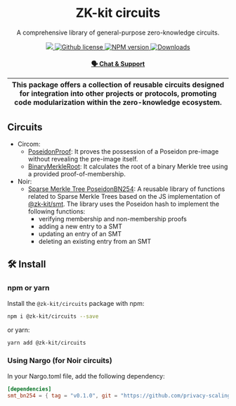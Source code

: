 <p align="center">
    <h1 align="center">
        ZK-kit circuits
    </h1>
    <p align="center">A comprehensive library of general-purpose zero-knowledge circuits.</p>
</p>

<p align="center">
    <a href="https://github.com/privacy-scaling-explorations/zk-kit">
        <img src="https://img.shields.io/badge/project-zk--kit-blue.svg?style=flat-square">
    </a>
    <a href="https://github.com/privacy-scaling-explorations/zk-kit/tree/main/packages/circuits.sol/LICENSE">
        <img alt="Github license" src="https://img.shields.io/github/license/privacy-scaling-explorations/zk-kit.svg?style=flat-square">
    </a>
    <a href="https://www.npmjs.com/package/@zk-kit/circuits">
        <img alt="NPM version" src="https://img.shields.io/npm/v/@zk-kit/circuits?style=flat-square" />
    </a>
    <a href="https://npmjs.org/package/@zk-kit/circuits">
        <img alt="Downloads" src="https://img.shields.io/npm/dm/@zk-kit/circuits.svg?style=flat-square" />
    </a>
</p>

<div align="center">
    <h4>
        <a href="https://appliedzkp.org/discord">
            🗣️ Chat &amp; Support
        </a>
    </h4>
</div>

| This package offers a collection of reusable circuits designed for integration into other projects or protocols, promoting code modularization within the zero-knowledge ecosystem. |
| ----------------------------------------------------------------------------------------------------------------------------------------------------------------------------------- |

## Circuits

-   Circom:
    -   [PoseidonProof](./circom/poseidon-proof.circom): It proves the possession of a Poseidon pre-image without revealing the pre-image itself.
    -   [BinaryMerkleRoot](./circom/binary-merkle-root.circom): It calculates the root of a binary Merkle tree using a provided proof-of-membership.
-   Noir:
    -   [Sparse Merkle Tree PoseidonBN254](./noir/crates/smt_bn254/src/lib.nr): A reusable library of functions related to Sparse Merkle Trees based on the JS implementation of [@zk-kit/smt](../smt). The library uses the Poseidon hash to implement the following functions:
        -   verifying membership and non-membership proofs
        -   adding a new entry to a SMT
        -   updating an entry of an SMT
        -   deleting an existing entry from an SMT

## 🛠 Install

### npm or yarn

Install the `@zk-kit/circuits` package with npm:

```bash
npm i @zk-kit/circuits --save
```

or yarn:

```bash
yarn add @zk-kit/circuits
```

### Using Nargo (for Noir circuits)

In your Nargo.toml file, add the following dependency:

```toml
[dependencies]
smt_bn254 = { tag = "v0.1.0", git = "https://github.com/privacy-scaling-explorations/zk-kit", directory="crates/smt_bn254" }
```
